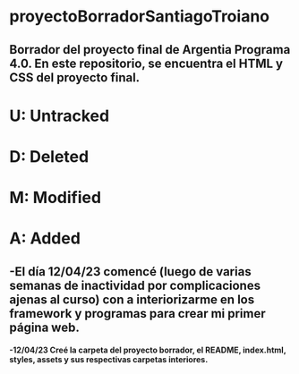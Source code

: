 # proyectoBorradorSantiagoTroiano
## Borrador del proyecto final de Argentia Programa 4.0. En este repositorio, se encuentra el HTML y CSS del proyecto final.

# U: Untracked

# D: Deleted

# M: Modified

# A: Added


## -El día 12/04/23 comencé (luego de varias semanas de inactividad por complicaciones ajenas al curso) con a interiorizarme en los framework y programas para crear mi primer página web.



#### -12/04/23 Creé la carpeta del proyecto borrador, el README, index.html, styles, assets y sus respectivas carpetas interiores. 